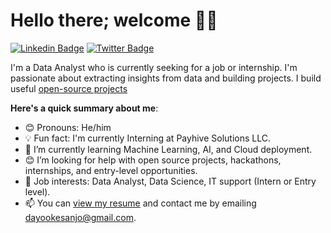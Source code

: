 # Hello there; welcome 👋🏾

[![Linkedin Badge](https://img.shields.io/badge/-quamarudeen.okesanjo-blue?style=for-the-badge&logo=Linkedin&logoColor=white&link=https://www.linkedin.com/in/quamarudeen-okesanjo-212b70168)](https://www.linkedin.com/in/quamarudeen-okesanjo-212b70168/)  [![Twitter Badge](https://img.shields.io/badge/-@iam_DAY0-1ca0f1?style=for-the-badge&logo=twitter&logoColor=white&link=https://twitter.com/iam_DAY0)](https://twitter.com/iam_DAY0)

I'm a Data Analyst who is currently seeking for a job or internship. I'm passionate about extracting insights from data and building projects. I build useful [open-source projects](https://github.com/Qamar-kit)

**Here's a quick summary about me**:

- 😊 Pronouns: He/him
- 💡 Fun fact: I'm currently Interning at Payhive Solutions LLC.
- 🌱 I’m currently learning Machine Learning, AI, and Cloud deployment.
- 😊 I’m looking for help with open source projects, hackathons, internships, and entry-level opportunities.
- 💼 Job interests: Data Analyst, Data Science, IT support (Intern or Entry level).
- 📫 You can [view my resume](#) and contact me by emailing dayookesanjo@gmail.com.
